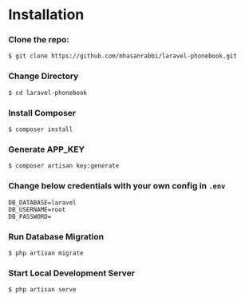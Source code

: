 # Installation

### Clone the repo:
``` 
$ git clone https://github.com/mhasanrabbi/laravel-phonebook.git
```

### Change Directory

```
$ cd laravel-phonebook
```
### Install Composer

``` 
$ composer install
```
### Generate APP_KEY 

``` 
$ composer artisan key:generate
```

### Change below credentials with your own config in `.env`
``` 
DB_DATABASE=laravel
DB_USERNAME=root
DB_PASSWORD=
```

### Run Database Migration

``` 
$ php artisan migrate
```

### Start Local Development Server

``` 
$ php artisan serve
